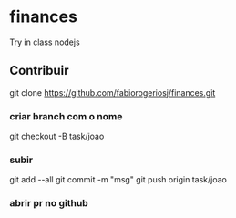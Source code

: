 # finances
Try in class nodejs

## Contribuir

git clone https://github.com/fabiorogeriosj/finances.git

### criar branch com o nome
git checkout -B task/joao

### subir
git add --all
git commit -m "msg"
git push origin task/joao

### abrir pr no github

